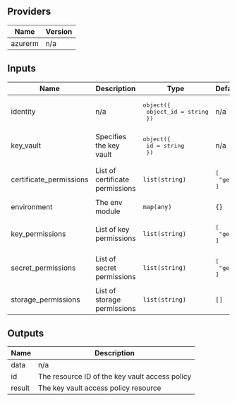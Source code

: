 ## Providers

| Name | Version |
|------|---------|
| azurerm | n/a |

## Inputs

| Name | Description | Type | Default | Required |
|------|-------------|------|---------|:--------:|
| identity | n/a | <pre>object({<br>    object_id = string<br>  })</pre> | n/a | yes |
| key\_vault | Specifies the key vault | <pre>object({<br>    id = string<br>  })</pre> | n/a | yes |
| certificate\_permissions | List of certificate permissions | `list(string)` | <pre>[<br>  "get"<br>]</pre> | no |
| environment | The env module | `map(any)` | `{}` | no |
| key\_permissions | List of key permissions | `list(string)` | <pre>[<br>  "get"<br>]</pre> | no |
| secret\_permissions | List of secret permissions | `list(string)` | <pre>[<br>  "get"<br>]</pre> | no |
| storage\_permissions | List of storage permissions | `list(string)` | `[]` | no |

## Outputs

| Name | Description |
|------|-------------|
| data | n/a |
| id | The resource ID of the key vault access policy |
| result | The key vault access policy resource |


